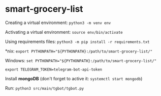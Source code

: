 # smart-grocery-list


Creating a virtual environment:
``python3 -m venv env``

Activating a virtual environment:
``source env/bin/activate``

Using requirements files:
``python3 -m pip install -r requirements.txt``

*nix:
``export PYTHONPATH="${PYTHONPATH}:/path/to/smart-grocery-list/"``

Windows:
``set PYTHONPATH="${PYTHONPATH}:/path/to/smart-grocery-list/"``

``export TELEGRAM_TOKEN=telegram-bot-api-token``

Install __mongoDB__ (don't forget to active it: ``systemctl start mongodb``)

Run:
``python3 src/main/tgbot/tgbot.py``
